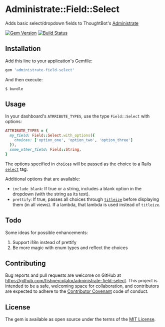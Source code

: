 # Administrate::Field::Select

Adds basic select/dropdown fields to ThoughtBot's [Administrate](https://github.com/thoughtbot/administrate)

[![Gem Version](https://img.shields.io/gem/v/administrate-field-select.svg?style=flat)](https://rubygems.org/gems/administrate-field-select)
[![Build Status](https://img.shields.io/travis/fishpercolator/administrate-field-select/master.svg?style=flat)](https://travis-ci.org/fishpercolator/administrate-field-select)

## Installation

Add this line to your application's Gemfile:

```ruby
gem 'administrate-field-select'
```

And then execute:

    $ bundle

## Usage

In your dashboard's `ATRRIBUTE_TYPES`, use the type `Field::Select` with options:

```ruby
ATTRIBUTE_TYPES = {
  my_field: Field::Select.with_options({
    choices: ['option_one', 'option_two', 'option_three']
  }),
  some_other_field: Field::String,
}
```

The options specified in `choices` will be passed as the choice to a Rails [`select`](http://api.rubyonrails.org/classes/ActionView/Helpers/FormBuilder.html#method-i-select) tag.

Additional options that are available:

* `include_blank`: If true or a string, includes a blank option in the dropdown (with the string as its text).
* `prettify`: If true, passes all choices through [`titleize`](http://api.rubyonrails.org/classes/String.html#method-i-titleize) before displaying them (in all views). If a lambda, that lambda is used instead of `titleize`.

## Todo

Some ideas for possible enhancements:

1. Support i18n instead of prettify
2. Be more magic with enum types and reflect the choices

## Contributing

Bug reports and pull requests are welcome on GitHub at https://github.com/fishpercolator/administrate-field-select. This project is intended to be a safe, welcoming space for collaboration, and contributors are expected to adhere to the [Contributor Covenant](http://contributor-covenant.org) code of conduct.

## License

The gem is available as open source under the terms of the [MIT License](http://opensource.org/licenses/MIT).

